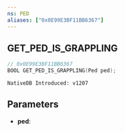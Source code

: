 ```yaml
---
ns: PED
aliases: ["0x0E99E3BF11BB6367"]
---
```

## GET_PED_IS_GRAPPLING

```c
// 0x0E99E3BF11BB6367
BOOL GET_PED_IS_GRAPPLING(Ped ped);
```

```
NativeDB Introduced: v1207
```

## Parameters
* **ped**:
